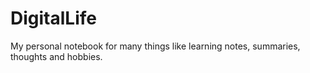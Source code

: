 # DigitalLife
My personal notebook for many things like learning notes, summaries, thoughts and hobbies.
